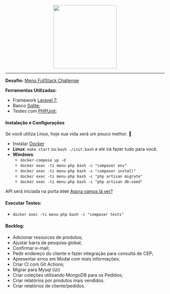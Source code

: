 <p align="center">
  <img src="https://menu.com.vc/media/store/logo/websites/1/Imagem1.png" width="200">
</p>

<hr>

**Desafio:** [Menu FullStack Challenge](https://github.com/ztech-company/fullstack-challenge)


**Ferramentas Utilizadas:**
 - Framework [Laravel 7](https://laravel.com);
 - Banco [Sqlite](https://www.sqlite.org/index.html);
 - Testes com [PHPUnit](https://phpunit.de);

#### Instalação e Configurações

Se você utiliza Linux, hoje sua vida será um pouco melhor. 👊
- Instalar [Docker](https://www.docker.com/get-started)
- **Linux**:  `make start` ou `bash ./init.bash` e ele irá fazer tudo para você.
- **Windows**: 
    - `docker-compose up -d`
    - `docker exec -ti menu-php bash -c "composer env"`
    - `docker exec -ti menu-php bash -c "composer install"`
    - `docker exec -ti menu-php bash -c "php artisan migrate"`
    - `docker exec -ti menu-php bash -c "php artisan db:seed"`

API será iniciada na porta `8000`
[Agora vamos lá ver?](http://localhost:8000)

#### Executar Testes:
- `docker exec -ti menu-php bash -c "composer tests"`

#### Backlog:
- Adicionar resources de produtos;
- Ajustar barra de pesquisa global;
- Confirmar e-mail;
- Pedir endereço do cliente e fazer integração para consulta de CEP;
- Apresentar erros em Modal com mais informações;
- Criar CI com Git Actions;
- Migrar para Mysql (izi)
- Criar coleções utilizando MongoDB para os Pedidos;
- Criar relatórios por produtos mais vendidos.
- Criar relatórios de cliente/pedidos.

